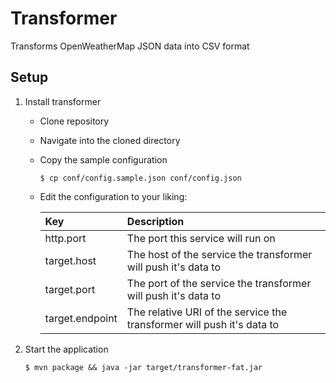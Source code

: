 # Transformer

Transforms OpenWeatherMap JSON data into CSV format

## Setup

1. Install transformer
    * Clone repository
    * Navigate into the cloned directory
    * Copy the sample configuration

        ```
        $ cp conf/config.sample.json conf/config.json
        ```

    * Edit the configuration to your liking:

        |Key|Description|
        |:--- |:---|
        |http.port| The port this service will run on |
        |target.host| The host of the service the transformer will push it's data to |
        |target.port| The port of the service the transformer will push it's data to |
        |target.endpoint| The relative URI of the service the transformer will push it's data to |
 

3. Start the application

    ```
    $ mvn package && java -jar target/transformer-fat.jar
    ```